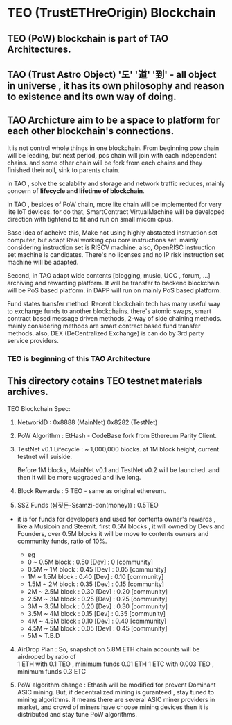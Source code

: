 # **TEO** (**T**rust**E**THre**O**rigin) Blockchain

## TEO (PoW) blockchain is part of **TAO** Architectures.

## **TAO** (Trust Astro Object) '도' '道' '到' - all object in universe , it has its own philosophy and reason to existence and its own way of doing.

## **TAO** Archicture aim to be a space to platform for each other blockchain's connections.

It is not control whole things in one blockchain.
From beginning pow chain will be leading, but next period, pos chain will join with each independent chains.
and some other chain will be fork from each chains and they finished their roll, sink to parents chain.

in TAO , solve the scalablity and storage and network traffic reduces, mainly concern of **lifecycle and lifetime of blockchain**.

in TAO , besides of PoW chain, more lite chain will be implemented for very lite IoT devices.
for do that, SmartContract VirtualMachine will be developed direction with tightend to fit and run on small micom cpus.

Base idea of acheive this, Make not using highly abstacted instruction set computer, but adapt Real working cpu core instructions set. mainly considering instruction set is RISCV machine. also, OpenRISC instruction set machine is candidates.
There's no licenses and no IP risk instruction set machine will be adapted.

Second, in TAO adapt wide contents [blogging, music, UCC , forum, ...] archiving and rewarding platform.
It will be transfer to backend blockchain will be PoS based platform. in DAPP will run on mainly PoS based platform.

Fund states transfer method:
Recent blockchain tech has many useful way to exchange funds to another blockchains.
there's atomic swaps, smart contract based message driven methods, 2-way of side chaining methods.
mainly considering methods are smart contract based fund transfer methods. also, DEX (DeCentralized Exchange) is can do by 3rd party service providers.

### TEO is beginning of this TAO Architecture

## This directory cotains TEO testnet materials archives.

TEO Blockchain Spec:

1. NetworkID : 0x8888 (MainNet)
               0x8282 (TestNet)

2. PoW Algorithm : EtHash - CodeBase fork from Ethereum Parity Client.

3. TestNet v0.1 Lifecycle : ~ 1,000,000 blocks.
   at 1M block height, current testnet will suiside.

   Before 1M blocks, MainNet v0.1 and TestNet v0.2 will be launched. and then it will be more upgraded and live long.

4. Block Rewards : 5 TEO - same as original ethereum.

5. SSZ Funds (쌈짓돈-Ssamzi-don(money)) : 0.5TEO
 - it is for funds for developers and used for contents owner's rewards , like a Musicoin and Steemit.
first 0.5M blocks , it will owned by Devs and Founders, over 0.5M blocks it will be move to contents owners and community funds, ratio of 10%.

    - eg 
    -  0     ~  0.5M  block : 0.50 [Dev] : 0     [community]
    -  0.5M  ~  1M    block : 0.45 [Dev] : 0.05  [community]
    -  1M    ~  1.5M  block : 0.40 [Dev] : 0.10  [community]
    -  1.5M  ~  2M    block : 0.35 [Dev] : 0.15  [community]
    -  2M    ~  2.5M  block : 0.30 [Dev] : 0.20  [community]
    -  2.5M  ~  3M    block : 0.25 [Dev] : 0.25  [community]
    -  3M    ~  3.5M  block : 0.20 [Dev] : 0.30  [community]
    -  3.5M  ~  4M    block : 0.15 [Dev] : 0.35  [community]
    -  4M    ~  4.5M  block : 0.10 [Dev] : 0.40  [community]
    -  4.5M  ~  5M    block : 0.05 [Dev] : 0.45  [community]
    -  5M    ~        T.B.D

4. AirDrop Plan : 
So, snapshot on 5.8M ETH chain accounts will be airdroped by ratio of  
1 ETH with 0.1   TEO , minimum funds 0.01 ETH
1 ETC with 0.003 TEO , minimum funds 0.3  ETC

5. PoW algorithm change : Ethash will be modified for prevent Dominant ASIC mining.
But, if decentralized mining is guranteed , stay tuned to mining algorithms. it means there are several ASIC miner providers in market, and crowd of miners have choose mining devices then it is distributed and stay tune PoW algorithms.





